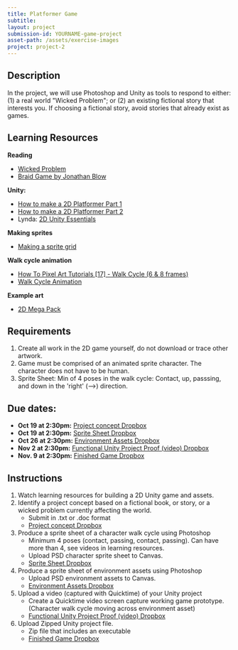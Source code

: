```yaml
---
title: Platformer Game
subtitle:
layout: project
submission-id: YOURNAME-game-project
asset-path: /assets/exercise-images
project: project-2
---
```

## Description

In the project, we will use Photoshop and Unity as tools to respond to either: (1) a real world "Wicked Problem"; or (2) an existing fictional story that interests you. If choosing a fictional story, avoid stories that already exist as games.

## Learning Resources

**Reading**

- [Wicked Problem](https://hackernoon.com/design-thinking-and-wicked-problems-9265c14fe8e4)
- [Braid Game by Jonathan Blow](https://www.youtube.com/watch?v=QxXkcg-stLE)

**Unity:**

- [How to make a 2D Platformer Part 1](https://www.youtube.com/watch?v=UbPiCgCkHTE)
- [How to make a 2D Platformer Part 2](https://www.youtube.com/watch?v=zwNGjS_1Lxk)
- Lynda: [2D Unity Essentials](https://www.lynda.com/Games-tutorials/Unity-5-2D-Essential-Training/494386-2.html?org=psu.edu)

**Making sprites**

- [Making a sprite grid](https://www.youtube.com/watch?v=8x1dh3TDnss)

**Walk cycle animation**

- [How To Pixel Art Tutorials [17] - Walk Cycle (6 & 8 frames)](https://www.youtube.com/watch?v=5QTCwiJUmmo)
- [Walk Cycle Animation](https://www.youtube.com/watch?v=2y6aVz0Acx0)

**Example art**

- [2D Mega Pack](http://devassets.com/assets/2d-mega-pack/)

## Requirements

1. Create all work in the 2D game yourself, do not download or trace other artwork.
2. Game must be comprised of an animated sprite character. The character does not have to be human.
3. Sprite Sheet: Min of 4 poses in the walk cycle: Contact, up, passsing, and down in the 'right' \(-->\) direction.

## Due dates:

- **Oct 19 at 2:30pm:** [Project concept Dropbox](https://psu.instructure.com/courses/1913414/assignments/10430505)
- **Oct 19 at 2:30pm:** [Sprite Sheet Dropbox](https://psu.instructure.com/courses/1913414/assignments/10427548)
- **Oct 26 at 2:30pm:** [Environment Assets Dropbox](https://psu.instructure.com/courses/1913414/assignments/10430256)
- **Nov 2 at 2:30pm:** [Functional Unity Project Proof (video) Dropbox](https://psu.instructure.com/courses/1913414/assignments/10430362)
- **Nov. 9 at 2:30pm:** [Finished Game Dropbox](https://psu.instructure.com/courses/1913414/assignments/10347037) 

## Instructions

1. Watch learning resources for building a 2D Unity game and assets.
1. Identify a project concept based on a fictional book, or story, or a wicked problem currently affecting the world.
   - Submit in .txt or .doc format
   - [Project concept Dropbox](https://psu.instructure.com/courses/1913414/assignments/10430505)
2. Produce a sprite sheet of a character walk cycle using Photoshop
   - Minimum 4 poses (contact, passing, contact, passing). Can have more than 4, see videos in learning resources.
   - Upload PSD character sprite sheet to Canvas.
   - [Sprite Sheet Dropbox](https://psu.instructure.com/courses/1913414/assignments/10427548)
4. Produce a sprite sheet of environment assets using Photoshop
   - Upload PSD environment assets to Canvas.
   - [Environment Assets Dropbox](https://psu.instructure.com/courses/1913414/assignments/10430256)
5. Upload a video (captured with Quicktime) of your Unity project
   - Create a Quicktime video screen capture working game prototype. (Character walk cycle moving across environment asset)
   - [Functional Unity Project Proof (video) Dropbox](https://psu.instructure.com/courses/1913414/assignments/10430362)
6. Upload Zipped Unity project file.
   - Zip file that includes an executable
   - [Finished Game Dropbox](https://psu.instructure.com/courses/1913414/assignments/10347037)